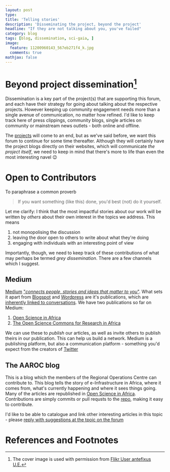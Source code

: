 ```yaml
---
layout: post
type:
title: 'Telling stories'
description: 'Disseminating the project, beyond the project'
headline: "If they are not talking about you, you've failed"
category: blog
tags: [blog, dissemination, sci-gaia, ]
image:
  feature: 11200960143_567eb271f4_k.jpg
  comments: true
mathjax: false
---
```


# Beyond project dissemination[^Cover]

Dissemination is a key part of the project(s) that are supporting this forum, and each have their strategy for going about talking about the respective projects. However keeping up community engagement needs more than a single avenue of communication, no matter how refined. I'd like to keep track here of press clippings, community blogs, single articles on community or mainstream news outlets - both online and offline.

The [projects](http://discourse.sci-gaia.eu/c/projects) will come to an end, but  as we've said before, we want this forum to continue for some time thereafter. Although they will certainly have the project blogs directly on their websites, which will communicate _the project itself_, we need to keep in mind that there's more to life than even the most interesting navel :wink:

#  Open to Contributors

To paraphrase a common proverb

> If you want something (like this) done, you'd best (not) do it yourself.

Let me clarify: I think that the most impactful stories about our work will be written by _others_ about their own interest in the topics we address. This means

  1. not monopolising the discussion
  1. leaving the door open to others to write about what they're doing
  1. engaging with individuals with an interesting point of view

Importantly, though, we need to keep track of these contributions of what may perhaps be termed *grey dissemination*. There are a few channels which I suggest.


## Medium

[Medium](http://www.medium.com) ["*connects people, stories and ideas that matter to you*"](https://medium.com/about). What sets it apart from [Blogspot](http:///www.blogger.com) and [Wordpress](http://www.wordpress.com) are it's publications, which are [inherently linked to conversations](https://medium.com/the-story/creating-conversation-bac37bac2bcf). We have two publications so far on Medium:

  1. [Open Science in Africa](https://medium.com/open-science-in-africa)
  1. [The Open Science Commons for Research in Africa](https://medium.com/the-open-alliance-for-a-research-commons-in-africa)

We can use these to *publish* our articles, as well as invite others to publish theirs in our publication. This can help us build a network. Medium is a publishing platform, but also a communication platform - something you'd expect from the creators of [Twitter](https://www.twitter.com)

## The AAROC blog

This is a blog which the members of the Regional Operations Centre can contribute to. This blog tells the story of e-Infrastructure in Africa, where it comes from, what's currently happening and where it sees things going. Many of the articles are republished in [Open Science in Africa](https://medium.com/open-science-in-africa). Contributions are simply commits or pull requsts to the [repo](https://github.com/AAROC/aaroc.github.io), making it easy to contribute.

I'd like to be able to catalogue and link other interesting articles in this topic - please [reply with suggestions at the tpoic on the forum](http://discourse.sci-gaia.eu/t/where-are-we-disseminating-our-work/55)


# References and Footnotes
[^Cover]: The cover image is used with permission from [Flikr User antefixus U.E.](https://www.flickr.com/photos/21728045@N08/11200960143/in/photostream/)

<div id="discourse-comments"></div>
